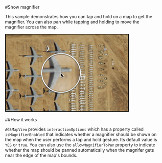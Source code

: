 #Show magnifier

This sample demonstrates how you can tap and hold on a map to get the magnifier. You can also pan while tapping and holding to move the magnifier across the map.

![](image1.png)

##How it works

`AGSMapView` provides `interactionOptions` which has a property called `isMagnifierEnabled` that indicates whether a magnifier should be shown on the map when the user performs a tap and hold gesture. Its default value is `YES` or `true`. You can also use the `allowMagnifierToPan` property to indicate whether the map should be panned automatically when the magnifer gets near the edge of the map's bounds.





